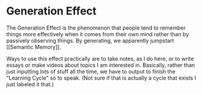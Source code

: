 # Generation Effect

The Generation Effect is the phenomenon that people tend to remember things more effectively when it comes from their own mind rather than by passively observing things. By generating, we apparently jumpstart [[Semantic Memory]]. 

Ways to use this effect practically are to take notes, as I do here, or to write essays or make videos about topics I am interested in. Basically, rather than just inputting lots of stuff all the time, we have to output to finish the "Learning Cycle" so to speak. (Not sure if that is actually a cycle that exists I just labeled it that.)

